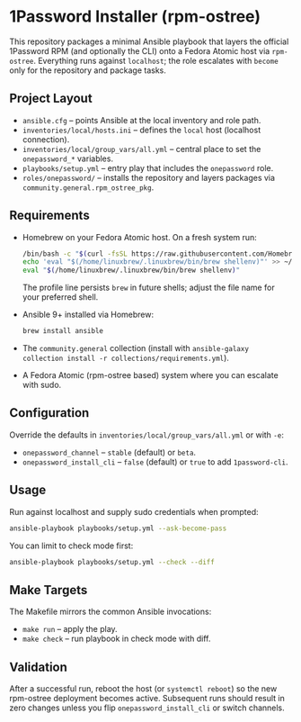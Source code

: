 1Password Installer (rpm-ostree)
================================

This repository packages a minimal Ansible playbook that layers the official
1Password RPM (and optionally the CLI) onto a Fedora Atomic host via
`rpm-ostree`. Everything runs against `localhost`; the role escalates with
`become` only for the repository and package tasks.

Project Layout
--------------

- `ansible.cfg` – points Ansible at the local inventory and role path.
- `inventories/local/hosts.ini` – defines the `local` host (localhost
  connection).
- `inventories/local/group_vars/all.yml` – central place to set the
  `onepassword_*` variables.
- `playbooks/setup.yml` – entry play that includes the `onepassword` role.
- `roles/onepassword/` – installs the repository and layers packages via
  `community.general.rpm_ostree_pkg`.

Requirements
------------

- Homebrew on your Fedora Atomic host. On a fresh system run:

  ```sh
  /bin/bash -c "$(curl -fsSL https://raw.githubusercontent.com/Homebrew/install/HEAD/install.sh)"
  echo 'eval "$(/home/linuxbrew/.linuxbrew/bin/brew shellenv)"' >> ~/.bash_profile
  eval "$(/home/linuxbrew/.linuxbrew/bin/brew shellenv)"
  ```

  The profile line persists `brew` in future shells; adjust the file name for
  your preferred shell.
- Ansible 9+ installed via Homebrew:

  ```sh
  brew install ansible
  ```

- The `community.general` collection (install with
  `ansible-galaxy collection install -r collections/requirements.yml`).
- A Fedora Atomic (rpm-ostree based) system where you can escalate with sudo.

Configuration
-------------

Override the defaults in `inventories/local/group_vars/all.yml` or with `-e`:

- `onepassword_channel` – `stable` (default) or `beta`.
- `onepassword_install_cli` – `false` (default) or `true` to add `1password-cli`.

Usage
-----

Run against localhost and supply sudo credentials when prompted:

```sh
ansible-playbook playbooks/setup.yml --ask-become-pass
```

You can limit to check mode first:

```sh
ansible-playbook playbooks/setup.yml --check --diff
```

Make Targets
------------

The Makefile mirrors the common Ansible invocations:

- `make run` – apply the play.
- `make check` – run playbook in check mode with diff.

Validation
----------

After a successful run, reboot the host (or `systemctl reboot`) so the new
rpm-ostree deployment becomes active. Subsequent runs should result in zero
changes unless you flip `onepassword_install_cli` or switch channels.
